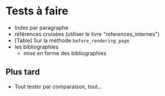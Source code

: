 # Tests à faire

* Index par paragraphe
* références croisées (utiliser le livre "references_internes")
* [Table] Sur la méthode `before_rendering_page`
* les bibliographies
  * mise en forme des bibliographies

## Plus tard

* Tout tester par comparaison, tout…
